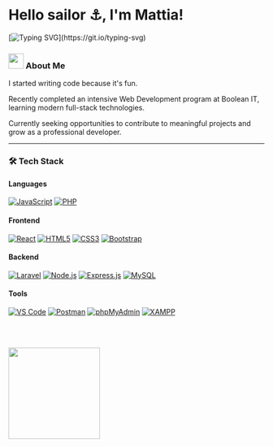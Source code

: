 # Hello sailor ⚓, I'm Mattia!

[![Typing SVG](https://readme-typing-svg.herokuapp.com?font=Fira+Code&pause=1000&color=29903B&width=435&lines=Jr+Full+Stack+Web+Developer;Welcome+to+my+GitHub+profile!)](https://git.io/typing-svg)

### <img src="https://cultofthepartyparrot.com/parrots/hd/laptop_parrot.gif" width="30" height="30">  About Me

I started writing code because it's fun.

Recently completed an intensive Web Development program at Boolean IT, learning modern full-stack technologies.

Currently seeking opportunities to contribute to meaningful projects and grow as a professional developer.

---

### 🛠️ Tech Stack

#### **Languages**
[![JavaScript](https://img.shields.io/badge/JavaScript-F7DF1E?style=for-the-badge&logo=javascript&logoColor=black)](https://developer.mozilla.org/en-US/docs/Web/JavaScript)
[![PHP](https://img.shields.io/badge/PHP-777BB4?style=for-the-badge&logo=php&logoColor=white)](https://www.php.net/)

#### **Frontend**
[![React](https://img.shields.io/badge/React-20232A?style=for-the-badge&logo=react&logoColor=61DAFB)](https://reactjs.org/)
[![HTML5](https://img.shields.io/badge/HTML5-E34F26?style=for-the-badge&logo=html5&logoColor=white)](https://developer.mozilla.org/en-US/docs/Web/HTML)
[![CSS3](https://img.shields.io/badge/CSS3-1572B6?style=for-the-badge&logo=css&logoColor=white)](https://developer.mozilla.org/en-US/docs/Web/CSS)
[![Bootstrap](https://img.shields.io/badge/Bootstrap-7952B3?style=for-the-badge&logo=bootstrap&logoColor=white)](https://getbootstrap.com/)

#### **Backend**
[![Laravel](https://img.shields.io/badge/Laravel-171717?style=for-the-badge&logo=laravel&logoColor=red)](https://laravel.com/)
[![Node.js](https://img.shields.io/badge/Node.js-339933?style=for-the-badge&logo=nodedotjs&logoColor=white)](https://nodejs.org/)
[![Express.js](https://img.shields.io/badge/Express.js-000000?style=for-the-badge&logo=express&logoColor=white)](https://expressjs.com/)
[![MySQL](https://img.shields.io/badge/MySQL-4479A1?style=for-the-badge&logo=mysql&logoColor=white)](https://www.mysql.com/)

#### **Tools**
[![VS Code](https://img.shields.io/badge/VS_Code-007ACC?style=for-the-badge&logo=visualstudiocodeColor=white)](https://code.visualstudio.com/)
[![Postman](https://img.shields.io/badge/Postman-FF6C37?style=for-the-badge&logo=postman&logoColor=white)](https://www.postman.com/)
[![phpMyAdmin](https://img.shields.io/badge/phpMyAdmin-6C78AF?style=for-the-badge&logo=php&logoColor=white)](https://www.phpmyadmin.net/)
[![XAMPP](https://img.shields.io/badge/XAMPP-FB7A24?style=for-the-badge&logo=apache&logoColor=white)](https://www.apachefriends.org/)

<br><br>  

<p align="left">
  <a href="https://github.com/mannuccimattia">
    <img height="180em" src="https://github-readme-stats.vercel.app/api/top-langs/?username=mannuccimattia&layout=compact&theme=radical&hide_border=true" />
  </a>
</p>
